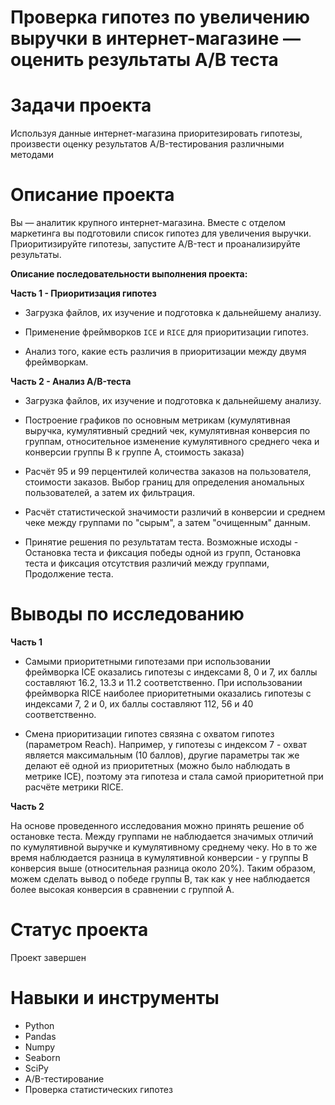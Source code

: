 # Проверка гипотез по увеличению выручки в интернет-магазине — оценить результаты A/B теста
# Задачи проекта
Используя данные интернет-магазина приоритезировать гипотезы, произвести оценку результатов A/B-тестирования различными методами
# Описание проекта
Вы — аналитик крупного интернет-магазина. Вместе с отделом маркетинга вы подготовили список гипотез для увеличения выручки. Приоритизируйте гипотезы, запустите A/B-тест и проанализируйте результаты.

**Описание последовательности выполнения проекта:**

**Часть 1 - Приоритизация гипотез**

* Загрузка файлов, их изучение и подготовка к дальнейшему анализу.

* Применение фреймворков `ICE` и `RICE` для приоритизации гипотез.

* Анализ того, какие есть различия в приоритизации между двумя фреймворкам.

**Часть 2 - Анализ A/B-теста**

* Загрузка файлов, их изучение и подготовка к дальнейшему анализу.

* Построение графиков по основным метрикам (кумулятивная выручка, кумулятивный средний чек, кумулятивная конверсия по группам, относительное изменение кумулятивного среднего чека и конверсии группы В к группе А, стоимость заказа)

* Расчёт 95 и 99 перцентилей количества заказов на пользователя, стоимости заказов. Выбор границ для определения аномальных пользователей, а затем их фильтрация.

* Расчёт статистической значимости различий в конверсии и среднем чеке между группами по "сырым", а затем "очищенным" данным. 

* Принятие решения по результатам теста. Возможные исходы - Остановка теста и фиксация победы одной из групп, Остановка теста и фиксация отсутствия различий между группами, Продолжение теста.

# Выводы по исследованию

**Часть 1**
- Самыми приоритетными гипотезами при использовании фреймворка ICE оказались гипотезы с индексами 8, 0 и 7, их баллы составляют 16.2, 13.3 и 11.2 соответственно. При использовании фреймворка RICE наиболее приоритетными оказались гипотезы с индексами 7, 2 и 0, их баллы составляют 112, 56 и 40 соответственно.

- Смена приоритизации гипотез связяна с охватом гипотез (параметром Reach). Например, у гипотезы с индексом 7 - охват является максимальным (10 баллов), другие параметры так же делают её одной из приоритетных (можно было наблюдать в метрике ICE), поэтому эта гипотеза и стала самой приоритетной при расчёте метрики RICE.

**Часть 2**

На основе проведенного исследования можно принять решение об остановке теста. Между группами не наблюдается значимых отличий по кумулятивной выручке и кумулятивному среднему чеку. Но в то же время наблюдается разница в кумулятивной конверсии - у группы В конверсия выше (относительная разница около 20%).
Таким образом, можем сделать вывод о победе группы В, так как у нее наблюдается более высокая конверсия в сравнении с группой А.

# Статус проекта
Проект завершен

# Навыки и инструменты
- Python
- Pandas
- Numpy
- Seaborn
- SciPy
- A/B-тестирование
- Проверка статистических гипотез
